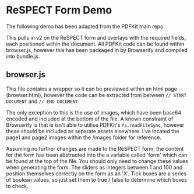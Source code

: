 # ReSPECT Form Demo

The following demo has been adapted from the PDFKit main repo.

This pulls in v2 on the ReSPECT form and overlays with the required fields, each positioned within the document.
All PDFKit code can be found within browser.js, however this has been packaged in by Browserify and compiled into bundle.js.

## browser.js

This file contains a wrapper so it can be previewed within an html page (browser.html), however the code can be extracted from between `// START DOCUMENT` and `// END DOCUMENT`

The only exception to this is the use of images, which have been base64 encoded and included at the bottom of the file. A known constraint of Browserify is that is isn't able to utilise PDFKit's `fs.readFileSync`, however these should be included as separate assets elsewhere. I've located the page1 and page2 images within the /images folder for reference.

Assuming no further changes are made to the ReSPECT form, the content for the form has been abstracted into the a variable called 'form' which can be found at the top of the file. You should only need to change these values when generating the form. The sliders as integers between 1 and 100 and position themselves correctly on the form as an 'X'. Tick boxes are a series of boolean values, so just set them to true / false to determine which boxes to check.
